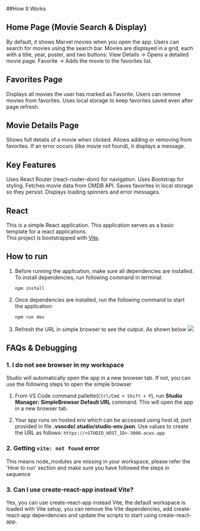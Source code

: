 ##How It Works

Home Page (Movie Search & Display)
----------------------------------
By default, it shows Marvel movies when you open the app.
Users can search for movies using the search bar.
Movies are displayed in a grid, each with a title, year, poster, and two buttons:
View Details → Opens a detailed movie page.
Favorite → Adds the movie to the favorites list.

Favorites Page
--------------
Displays all movies the user has marked as Favorite.
Users can remove movies from favorites.
Uses local storage to keep favorites saved even after page refresh.

Movie Details Page
------------------
Shows full details of a movie when clicked.
Allows adding or removing from favorites.
If an error occurs (like movie not found), it displays a message.

Key Features
------------
Uses React Router (react-router-dom) for navigation.
Uses Bootstrap for styling.
Fetches movie data from OMDB API.
Saves favorites in local storage so they persist.
Displays loading spinners and error messages.

## React

This is a simple React application. This application serves as a basic template for a react applications.  
This project is bootstrapped with [Vite](https://vitejs.dev/guide/).

## How to run

1. Before running the application, make sure all dependencies are installed. To install dependencies, run following command in terminal:
   ```sh
   npm install
   ```

2. Once dependencies are installed, run the following command to start the application:
   ```sh
   npm run dev
   ```

3. Refresh the URL in simple browser to see the output. As shown below 
   ![](https://static.onecompiler.com/images/posts/3zzkbysj7/studio-react-vite-reload.png)


## FAQs & Debugging

 ### 1. I do not see browser in my workspace
 Studio will automatically open the app in a new browser tab. If not, you can use the following steps to open the simple browser 

1. From VS Code command pallette(`Ctrl/Cmd + Shift + P`), run **Studio Manager: SimpleBrowser Default URL** command. This will open the app in a new browser tab.

2. Your app runs on hosted env which can be accessed using host id, port provided in file **.vsocde/.studio/studio-env.json**. Use values to create the URL as follows:
   `https://<STUDIO_HOST_ID>-3000.ocws.app`

 ### 2. Getting `vite: not found` error
 This means node_modules are missing in your workspace, please refer the 'How to run' section and make sure you have followed the steps in sequence

 ### 3. Can I use create-react-app instead Vite?
 Yes, you can use create-react-app instead Vite, the default workspace is loaded with Vite setup, you can remove the Vite dependencies, add create-react-app dependencies and update the scripts to start using create-react-app.
